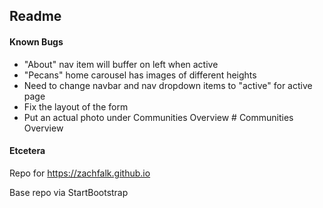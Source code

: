 ## Readme

#### Known Bugs
- "About" nav item will buffer on left when active
- "Pecans" home carousel has images of different heights
- Need to change navbar and nav dropdown items to "active" for active page
- Fix the layout of the form
- Put an actual photo under Communities Overview # Communities Overview

#### Etcetera

Repo for https://zachfalk.github.io

Base repo via StartBootstrap
